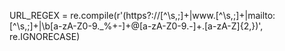 URL_REGEX = re.compile(r'(https?://[^\s,;]+|www\.[^\s,;]+|mailto:[^\s,;]+|\b[a-zA-Z0-9._%+-]+@[a-zA-Z0-9.-]+\.[a-zA-Z]{2,})', re.IGNORECASE)
